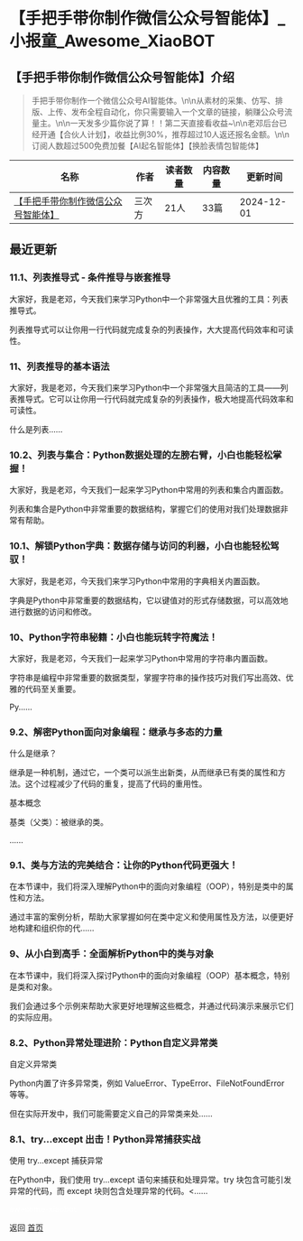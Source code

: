 # 【手把手带你制作微信公众号智能体】_小报童_Awesome_XiaoBOT

## 【手把手带你制作微信公众号智能体】介绍
> 手把手带你制作一个微信公众号AI智能体。\n\n从素材的采集、仿写、排版、上传、发布全程自动化，你只需要输入一个文章的链接，躺赚公众号流量主。\n\n一天发多少篇你说了算！！第二天直接看收益~\n\n老邓后台已经开通【合伙人计划】，收益比例30%，推荐超过10人返还报名金额。\n\n订阅人数超过500免费加餐【AI起名智能体】【换脸表情包智能体】  
  


|名称|作者|读者数量|内容数量|更新时间|
|---|---|---|---|---|
|[【手把手带你制作微信公众号智能体】](https://xiaobot.net/p/python_logic?refer=0b133df9-27dc-423b-8101-639049001c13)|三次方|21人|33篇|2024-12-01|

## 最近更新
### 11.1、列表推导式 - 条件推导与嵌套推导

大家好，我是老邓，今天我们来学习Python中一个非常强大且优雅的工具：列表推导式。

列表推导式可以让你用一行代码就完成复杂的列表操作，大大提高代码效率和可读性。

### 11、列表推导的基本语法

大家好，我是老邓，今天我们来学习Python中一个非常强大且简洁的工具——列表推导式。它可以让你用一行代码就完成复杂的列表操作，极大地提高代码效率和可读性。

什么是列表......

### 10.2、列表与集合：Python数据处理的左膀右臂，小白也能轻松掌握！

大家好，我是老邓，今天我们一起来学习Python中常用的列表和集合内置函数。

列表和集合是Python中非常重要的数据结构，掌握它们的使用对我们处理数据非常有帮助。

### 10.1、解锁Python字典：数据存储与访问的利器，小白也能轻松驾驭！

大家好，我是老邓，今天我们来学习Python中常用的字典相关内置函数。

字典是Python中非常重要的数据结构，它以键值对的形式存储数据，可以高效地进行数据的访问和修改。

### 10、Python字符串秘籍：小白也能玩转字符魔法！

大家好，我是老邓，今天我们一起来学习Python中常用的字符串内置函数。

字符串是编程中非常重要的数据类型，掌握字符串的操作技巧对我们写出高效、优雅的代码至关重要。

Py......

### 9.2、解密Python面向对象编程：继承与多态的力量

什么是继承？

继承是一种机制，通过它，一个类可以派生出新类，从而继承已有类的属性和方法。这个过程减少了代码的重复，提高了代码的重用性。

基本概念

基类（父类）：被继承的类。

......

### 9.1、类与方法的完美结合：让你的Python代码更强大！

在本节课中，我们将深入理解Python中的面向对象编程（OOP），特别是类中的属性和方法。

通过丰富的案例分析，帮助大家掌握如何在类中定义和使用属性及方法，以便更好地构建和组织你的代......

### 9、从小白到高手：全面解析Python中的类与对象

在本节课中，我们将深入探讨Python中的面向对象编程（OOP）基本概念，特别是类和对象。

我们会通过多个示例来帮助大家更好地理解这些概念，并通过代码演示来展示它们的实际应用。

### 8.2、Python异常处理进阶：Python自定义异常类

自定义异常类

Python内置了许多异常类，例如 ValueError、TypeError、FileNotFoundError 等等。

但在实际开发中，我们可能需要定义自己的异常类来处......

### 8.1、try...except 出击！Python异常捕获实战

使用 try...except 捕获异常

在Python中，我们使用 try...except 语句来捕获和处理异常。try 块包含可能引发异常的代码，而 except
块则包含处理异常的代码。<......


<a href="https://github.com/Reno9527/awesome-xiaobot" style="color: white; text-decoration: none;">awesome-xiaobot</a>

返回 [首页](../README.md)
